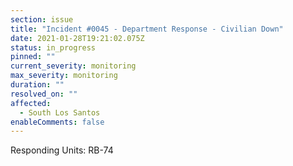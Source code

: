 ```yaml
---
section: issue
title: "Incident #0045 - Department Response - Civilian Down"
date: 2021-01-28T19:21:02.075Z
status: in_progress
pinned: ""
current_severity: monitoring
max_severity: monitoring
duration: ""
resolved_on: ""
affected:
  - South Los Santos
enableComments: false
---
```

Responding Units: RB-74